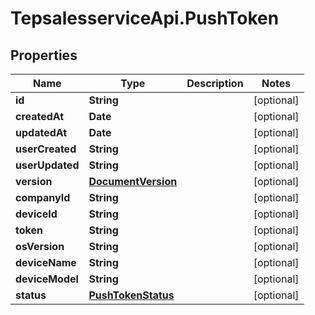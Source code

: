 # TepsalesserviceApi.PushToken

## Properties
Name | Type | Description | Notes
------------ | ------------- | ------------- | -------------
**id** | **String** |  | [optional] 
**createdAt** | **Date** |  | [optional] 
**updatedAt** | **Date** |  | [optional] 
**userCreated** | **String** |  | [optional] 
**userUpdated** | **String** |  | [optional] 
**version** | [**DocumentVersion**](DocumentVersion.md) |  | [optional] 
**companyId** | **String** |  | [optional] 
**deviceId** | **String** |  | [optional] 
**token** | **String** |  | [optional] 
**osVersion** | **String** |  | [optional] 
**deviceName** | **String** |  | [optional] 
**deviceModel** | **String** |  | [optional] 
**status** | [**PushTokenStatus**](PushTokenStatus.md) |  | [optional] 
